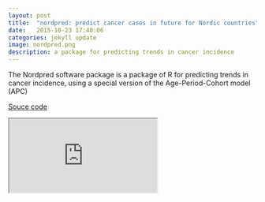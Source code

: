 ```yaml
---
layout: post
title:  "nordpred: predict cancer cases in future for Nordic countries"
date:   2015-10-23 17:40:06
categories: jekyll update
image: nordpred.png
description: a package for predicting trends in cancer incidence
---
```




The Nordpred software package is a package of R for predicting trends in cancer incidence, using a special version of the Age-Period-Cohort model (APC)

[Souce code](https://github.com/shinysolutions/nordpred)
<iframe src="http://82.164.5.46:3838/nordpred"></iframe><br>

